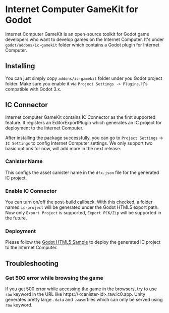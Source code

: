 # Internet Computer GameKit for Godot
Internet Computer GameKit is an open-source toolkit for Godot game developers who want to develop games on the Internet Computer. It's under `godot/addons/ic-gamekit` folder which contains a Godot plugin for Internet Computer.

## Installing
You can just simply copy `addons/ic-gamekit` folder under you Godot project folder. Make sure you enable it via `Project Settings -> Plugins`. It's compatible with Godot 3.x.

## IC Connector

Internet computer GameKit contains IC Connector as the first supported feature. It registers an EditorExportPlugin which generates an IC project for deployment to the Internet Computer.

After installing the package successfully, you can go to `Project Settings` -> `IC Settings` to config Internet Computer settings. We only support two basic options for now, will add more in the next release.

### Canister Name

This configs the asset canister name in the `dfx.json` file for the generated IC project.

### Enable IC Connector

You can turn on/off the post-build callback. With this checked, a folder named `ic-project` will be generated under the Godot HTML5 export path. Now only `Export Project` is supported, `Export PCK/Zip` will be supported in the future.

### Deployment

Please follow the [Godot HTML5 Sample](https://github.com/dfinity/examples/tree/master/hosting/godot-html5-template) to deploy the generated IC project to the Internet Computer.

## Troubleshooting

### Get 500 error while browsing the game

If you get 500 error while accessing the game in the browsers, try to use `raw` keyword in the URL like https://\<canister-id\>.raw.ic0.app. Unity generates pretty large `.data` and `.wasm` files which can only be served using `raw` keyword.
